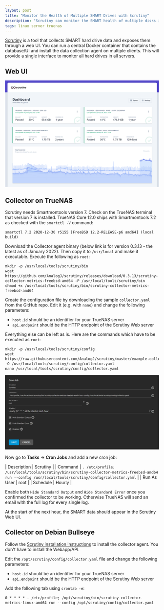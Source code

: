```yaml
---
layout: post
title: "Monitor the Health of Multiple SMART Drives with Scrutiny"
description: "Scrutiny can monitor the SMART health of multiple disks in multiple servers and expose it through a web interface."
tags: linux server truenas
---
```


[Scrutiny](https://github.com/AnalogJ/scrutiny) is a tool that collects SMART hard drive data and exposes them
through a web UI. You can run a central Docker container that contains the database/UI and install the data collection
agent on multiple clients. This will provide a single interface to monitor all hard drives in all servers.

## Web UI

![Scrutiny Webapp Dashboard](/assets/images/scrutiny-webapp-dashboard.png)

## Collector on TrueNAS

Scrutiny needs Smartmontools version 7. Check on the TrueNAS terminal that version 7 is installed. TrueNAS Core 12.0
ships with Smartmontools 7.2 as checked with the `smartctl -V` command:

```text
smartctl 7.2 2020-12-30 r5155 [FreeBSD 12.2-RELEASE-p6 amd64] (local build)
```

Download the Collector agent binary (below link is for version 0.3.13 - the latest as of January 2022). Then copy it to
`/usr/local` and make it executable. Execute the following as `root`:

```shell
mkdir -p /usr/local/tools/scrutiny/bin
wget https://github.com/AnalogJ/scrutiny/releases/download/0.3.13/scrutiny-collector-metrics-freebsd-amd64 -P /usr/local/tools/scrutiny/bin
chmod +x /usr/local/tools/scrutiny/bin/scrutiny-collector-metrics-freebsd-amd64
```

Create the configuration file by downloading the sample `collector.yaml` from the GitHub repo. Edit it (e.g. with `nano`)
and change the following parameters:

* `host.id` should be an identifier for your TrueNAS server
* `api.endpoint` should be the HTTP endpoint of the Scrutiny Web server

Everything else can be left as is. Here are the commands which have  to be executed as `root`:

```shell
mkdir -p /usr/local/tools/scrutiny/config
wget https://raw.githubusercontent.com/AnalogJ/scrutiny/master/example.collector.yaml -O /usr/local/tools/scrutiny/config/collector.yaml
nano /usr/local/tools/scrutiny/config/collector.yaml
```

![TrueNAS Scrutiny Cronjob](/assets/images/truenas-scrutiny-cronjob.png)

Now go to **Tasks** → **Cron Jobs** and add a new cron job:

| Description | Scrutiny |
| Command | `. /etc/profile; /usr/local/tools/scrutiny/bin/scrutiny-collector-metrics-freebsd-amd64 run --config /usr/local/tools/scrutiny/config/collector.yaml` |
| Run As User | root |
| Schedule | Hourly |

Enable both `Hide Standard Output` and `Hide Standard Error` once you confirmed the collector to be working. Otherwise
TrueNAS will send an email with the full log for every single log.

At the start of the next hour, the SMART data should appear in the Scrutiny Web UI.

## Collector on Debian Bullseye

Follow the [Scrutiny installation instructions](https://github.com/AnalogJ/scrutiny/blob/master/docs/INSTALL_MANUAL.md#collector)
to install the collector agent. You don't have to install the Webapp/API.

Edit the `/opt/scrutiny/config/collector.yaml` file and change the following parameters:

* `host.id` should be an identifier for your TrueNAS server
* `api.endpoint` should be the HTTP endpoint of the Scrutiny Web server

Add the following tab using `crontab -e`:

```text
0 * * * * . /etc/profile; /opt/scrutiny/bin/scrutiny-collector-metrics-linux-amd64 run --config /opt/scrutiny/config/collector.yaml
```

